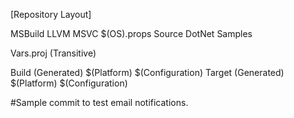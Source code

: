 [Repository Layout]

MSBuild
	LLVM
	MSVC
	$(OS).props
Source
	DotNet
	Samples

Vars.proj (Transitive)

Build (Generated)
	$(Platform)
		$(Configuration)
Target (Generated)
	$(Platform)
	$(Configuration)

#Sample commit to test email notifications.
